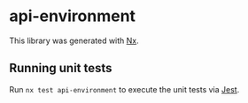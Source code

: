 # api-environment

This library was generated with [Nx](https://nx.dev).

## Running unit tests

Run `nx test api-environment` to execute the unit tests via [Jest](https://jestjs.io).
